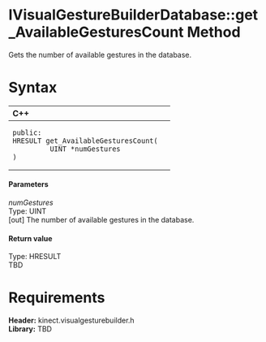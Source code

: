 IVisualGestureBuilderDatabase::get\_AvailableGesturesCount Method  
=================================================================  

Gets the number of available gestures in the database. <span id="syntaxSection"></span>

Syntax  
======  

<table>
<colgroup>
<col width="100%" />
</colgroup>
<thead>
<tr class="header">
<th align="left">C++</th>
</tr>
</thead>
<tbody>
<tr class="odd">
<td align="left"><pre><code>public:  
HRESULT get_AvailableGesturesCount(  
         UINT *numGestures  
)</code></pre></td>
</tr>
</tbody>
</table>

<span id="ID4EG"></span>
#### Parameters  

*numGestures*    
Type: UINT  
[out] The number of available gestures in the database.  

<span id="ID4EP"></span>
#### Return value  

Type: HRESULT  
TBD  

<span id="requirements"></span>

Requirements  
============  

**Header:** kinect.visualgesturebuilder.h  
**Library:** TBD  



<!--Please do not edit the data in the comment block below.-->
<!--
TOCTitle : get_AvailableGesturesCount Method
RLTitle : IVisualGestureBuilderDatabase::get_AvailableGesturesCount Method
KeywordK : get_AvailableGesturesCount method
KeywordK : IVisualGestureBuilderDatabase::get_AvailableGesturesCount method
KeywordF : IVisualGestureBuilderDatabase::get_AvailableGesturesCount
KeywordF : get_AvailableGesturesCount
KeywordF : Microsoft.Kinect.visualgesturebuilder.IVisualGestureBuilderDatabase.get_AvailableGesturesCount(UINT@)
KeywordA : M:Microsoft.Kinect.visualgesturebuilder.IVisualGestureBuilderDatabase.get_AvailableGesturesCount(UINT@)
AssetID : M:Microsoft.Kinect.visualgesturebuilder.IVisualGestureBuilderDatabase.get_AvailableGesturesCount(UINT@)
Locale : en-us
CommunityContent : 1
APIType : Managed
APILocation : 
APIName : Microsoft.Kinect.visualgesturebuilder.IVisualGestureBuilderDatabase::get_AvailableGesturesCount
TargetOS : Windows
TopicType : kbSyntax
DevLang : C++
DocSet : K4Wv2
ProjType : K4Wv2Proj
Technology : Kinect for Windows
Product : Kinect for Windows SDK v2
productversion : 20
-->
